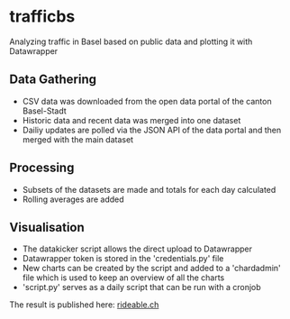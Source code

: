 # trafficbs
Analyzing traffic in Basel based on public data and plotting it with Datawrapper


## Data Gathering
- CSV data was downloaded from the open data portal of the canton Basel-Stadt
- Historic data and recent data was merged into one dataset
- Dailiy updates are polled via the JSON API of the data portal and then merged with the main dataset

## Processing
- Subsets of the datasets are made and totals for each day calculated
- Rolling averages are added

## Visualisation
- The datakicker script allows the direct upload to Datawrapper
- Datawrapper token is stored in the 'credentials.py' file
- New charts can be created by the script and added to a 'chardadmin' file which is used to keep an overview of all the charts
- 'script.py' serves as a daily script that can be run with a cronjob


The result is published here:
[rideable.ch](https://rideable.ch/corona-so-bewegt-sich-basel/) 
